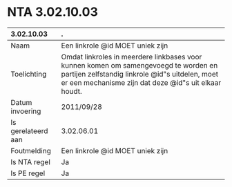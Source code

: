 # NTA 3.02.10.03

 3.02.10.03 | . 
 :--- | :--- 
 Naam | Een linkrole @id MOET uniek zijn 
 Toelichting | Omdat linkroles in meerdere linkbases voor kunnen komen om samengevoegd te worden en partijen zelfstandig linkrole @id"s uitdelen, moet er een mechanisme zijn dat deze @id"s uit elkaar houdt. 
 Datum invoering | 2011/09/28 
 Is gerelateerd aan | 3.02.06.01 
 Foutmelding | Een linkrole @id MOET uniek zijn 
 Is NTA regel | Ja 
 Is PE regel | Ja 
